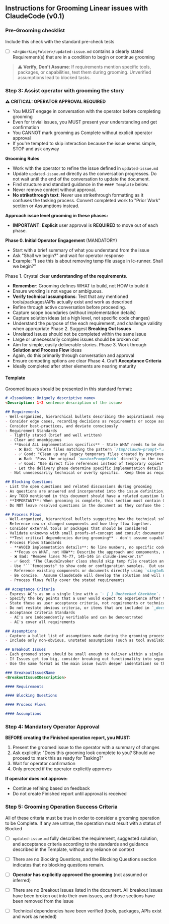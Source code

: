 ## Instructions for Grooming Linear issues with ClaudeCode (v0.1)

### Pre-Grooming checklist
Include this check with the standard pre-check tests
- [ ] `<ArgWorkingFolder>/updated-issue.md` contains a clearly stated Requirement(s) that are in a condition to begin or continue grooming

> **⚠️ Verify, Don't Assume**: If requirements mention specific tools, packages, or capabilities, test them during grooming. Unverified assumptions lead to blocked tasks.

### Step 3: Assist operator with grooming the story

**⚠️ CRITICAL: OPERATOR APPROVAL REQUIRED**
- You MUST engage in conversation with the operator before completing grooming
- Even for trivial issues, you MUST present your understanding and get confirmation
- You CANNOT mark grooming as Complete without explicit operator approval
- If you're tempted to skip interaction because the issue seems simple, STOP and ask anyway

**Grooming Rules**
- Work with the operator to refine the issue defined in `updated-issue.md`
- Update `updated-issue.md` directly as the conversation progresses.  Do not wait until the end of the conversation to update the document.
- Find structure and standard guidance in the `#### Template` below.  
- Never remove content without approval.
- **No strikethrough text**: Never use strikethrough formatting as it confuses the tasking process. Convert completed work to "Prior Work" section or Assumptions instead.


**Approach issue level grooming in these phases:**
- **IMPORTANT**: **Explicit** user approval is **REQUIRED** to move out of each phase.

**Phase 0. Initial Operator Engagement** (MANDATORY)
  - Start with a brief summary of what you understand from the issue
  - Ask "Shall we begin?" and wait for operator response
  - Example: "I see this is about removing temp file usage in lc-runner. Shall we begin?"

Phase 1. Crystal clear **understanding of the requirements**.
  - **Remember**: Grooming defines WHAT to build, not HOW to build it
  - Ensure wording is not vague or ambiguous.
  - **Verify technical assumptions**: Test that any mentioned tools/packages/APIs actually exist and work as described
  - Refine through active conversation before proceeding.
  - Capture scope boundaries (without implementation details)
  - Capture solution ideas (at a high level, not specific code changes)
  - Understand the purpose of the each requirement, and challenge validity when appropriate
Phase 2. Suggest **Breaking Out Issues**
  - Unrelated issues should not be completed within the same issue
  - Large or unnecessarily complex issues should be broken out
  - Aim for simple, easily deliverable stories.
Phase 3. Work through **Solution and Process Flow** ideas
  - Again, do this primarily through conversation and approval
  - Ensure competing options are clear
Phase 4. Craft **Acceptance Criteria**
  - Ideally completed after other elements are nearing maturity


#### Template
Groomed issues should be presented in this standard format:

```markdown
# <IssueName: Uniquely descriptive name>
<Description: 1-2 sentence description of the issue>

## Requirements
- Well-organized, hierarchical bullets describing the aspirational requirements
- Consider edge cases, recording decisions as requirements or scope assumptions
- Consider best-practices, and deviate consciously
- Requirement Standards
  - Tightly stated (brief and well written)
  - Clear and unambiguous
  - **Avoid ALL implementation specifics** - State WHAT needs to be done, not HOW
    - ❌ Bad: "Delete files matching the pattern `/tmp/claude-prompt-*.md`"
    - ✅ Good: "Clean up any legacy temporary files created by previous versions"
    - ❌ Bad: "Pass the original `masterPromptPath` directly in the instruction"
    - ✅ Good: "Use direct file references instead of temporary copies"
    - Let the delivery phase determine specific implementation details
  - Not unnecessarily technical or overly specific.  Keep them as requirements.

## Blocking Questions
- List the open questions and related discussions during grooming
- As questions are answered and incorporated into the issue definition, remove them from this list
- Any TODO mentioned in this document should have a related question logged here about it
- **IMPORTANT**: When grooming is complete, this section must contain ONLY the text "No outstanding questions"
- Do NOT leave resolved questions in the document as they confuse the implementation phase

## Process Flows
- Well-organized, hierarchical bullets suggesting how the technical solution might be laid out within the existing aimeup architecture.
- Reference new or changed components and how they flow together.
- Consider external tools or packages that should be considered
- Validate unknowns with small proofs-of-concept and consult documentation to refine details
- **Test critical dependencies during grooming** - don't assume capabilities exist
- Process Flows Standards
  - **AVOID implementation details**: No line numbers, no specific code changes, no exact function calls
  - **Focus on WHAT, not HOW**: Describe the approach and components, not the exact implementation
  - ❌ Bad: "Remove lines 76-77, 145-146 in claude-invoker.ts"
  - ✅ Good: "The ClaudeInvoker class should skip temp file creation and use direct file references"
  - Use "```fenceposts" to show code or configuration samples.  But use sparingly.  We are not developing the solution here.
  - Reference existing components or documents directly using `singleBackTic` marks
  - Be concise.  Assume ClaudeCode will develop the solution and will not need development guidance, only solution direction
  - Process flows fully cover the stated requirements

## Acceptance Criteria
- Express AC's as on a single line with a `- [ ] Unchecked Checkbox`.  Operator will check these off during acceptance of the issue.
- Specify the key points that a user would expect to experience after the delivery of the functionality
- State these as user acceptance criteria, not requirements or technical tasks
- Do not restate obvious criteria, or items that are included in `_docs/guides/steps-of-doneness.md`
- Acceptance Criteria Standards
  - AC's are independently verifiable and can be demonstrated
  - AC's cover all requirements

## Assumptions
- Capture a bullet list of assumptions made during the grooming process.
- Include only non-obvious, unstated assumptions (such as tool availability, scope decisions, etc).  Do not restate requirements, standards, or best practices in this section.

## Breakout Issues
- Each groomed story should be small enough to deliver within a single ClaudeCode context window.  
- If Issues get too big, consider breaking out functionality into separate Issues.  
- Use the same format as the main issue (with deeper indentation) so they can be easily broken out using Linear AI

### BreakoutIssueXName
<BreakoutIssueXDescription>

#### Requirements

#### Blocking Questions

#### Process Flows

#### Assumptions

```

### Step 4: Mandatory Operator Approval

**BEFORE creating the Finished operation report, you MUST:**
1. Present the groomed issue to the operator with a summary of changes
2. Ask explicitly: "Does this grooming look complete to you? Should we proceed to mark this as ready for Tasking?"
3. Wait for operator confirmation
4. Only proceed if the operator explicitly approves

**If operator does not approve:**
- Continue refining based on feedback
- Do not create Finished report until approval is received

### Step 5: Grooming Operation Success Criteria
All of these criteria must be true in order to consider a grooming operation to be Complete.  If any are untrue, the operation must result with a status of Blocked
- [ ] `updated-issue.md` fully describes the requirement, suggested solution, and acceptance criteria according to the standards and guidance described in the Template, without any reliance on context
- [ ] There are no Blocking Questions, and the Blocking Questions section indicates that no blocking questions remain.
- [ ] **Operator has explicitly approved the grooming** (not assumed or inferred)
- [ ] There are no Breakout Issues listed in the document.  All breakout issues have been broken out into their own issues, and those sections have been removed from the issue
- [ ] Technical dependencies have been verified (tools, packages, APIs exist and work as needed)

